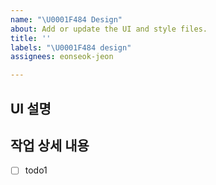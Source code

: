 ```yaml
---
name: "\U0001F484 Design"
about: Add or update the UI and style files.
title: ''
labels: "\U0001F484 design"
assignees: eonseok-jeon

---
```


## UI 설명


## 작업 상세 내용

- [ ] todo1
